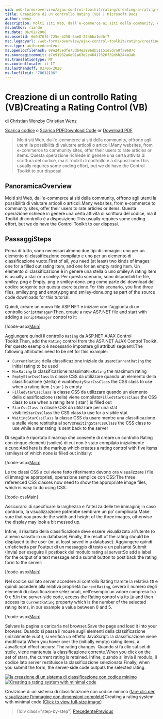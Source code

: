 ```yaml
---
uid: web-forms/overview/ajax-control-toolkit/rating/creating-a-rating-control-vb
title: Creazione di un controllo Rating (VB) | Microsoft Docs
author: wenz
description: Molti siti Web, dall'e-commerce ai siti della community, offrono agli utenti la possibilità di valutare articoli o articoli. Questa operazione richiede in genere un po' di codice, ma il...
ms.author: riande
ms.date: 06/02/2008
ms.assetid: 6d0d70f4-725e-4258-8ae8-24a6ba1ddbf7
msc.legacyurl: /web-forms/overview/ajax-control-toolkit/rating/creating-a-rating-control-vb
msc.type: authoredcontent
ms.openlocfilehash: 08e245edfe73db4e3896db51151e5d7a0fa9697c
ms.sourcegitcommit: e7e91932a6e91a63e2e46417626f39d6b244a3ab
ms.translationtype: MT
ms.contentlocale: it-IT
ms.lasthandoff: 03/06/2020
ms.locfileid: "78612196"
---
```

# <a name="creating-a-rating-control-vb"></a><span data-ttu-id="df1fb-104">Creazione di un controllo Rating (VB)</span><span class="sxs-lookup"><span data-stu-id="df1fb-104">Creating a Rating Control (VB)</span></span>

<span data-ttu-id="df1fb-105">di [Christian Wenz](https://github.com/wenz)</span><span class="sxs-lookup"><span data-stu-id="df1fb-105">by [Christian Wenz](https://github.com/wenz)</span></span>

<span data-ttu-id="df1fb-106">[Scarica codice](https://download.microsoft.com/download/9/3/f/93f8daea-bebd-4821-833b-95205389c7d0/rating0.vb.zip) o [Scarica PDF](https://download.microsoft.com/download/2/d/c/2dc10e34-6983-41d4-9c08-f78f5387d32b/rating0VB.pdf)</span><span class="sxs-lookup"><span data-stu-id="df1fb-106">[Download Code](https://download.microsoft.com/download/9/3/f/93f8daea-bebd-4821-833b-95205389c7d0/rating0.vb.zip) or [Download PDF](https://download.microsoft.com/download/2/d/c/2dc10e34-6983-41d4-9c08-f78f5387d32b/rating0VB.pdf)</span></span>

> <span data-ttu-id="df1fb-107">Molti siti Web, dall'e-commerce ai siti della community, offrono agli utenti la possibilità di valutare articoli o articoli.</span><span class="sxs-lookup"><span data-stu-id="df1fb-107">Many websites, from e-commerce to community sites, offer their users to rate articles or items.</span></span> <span data-ttu-id="df1fb-108">Questa operazione richiede in genere una certa attività di scrittura del codice, ma il Toolkit di controllo è a disposizione.</span><span class="sxs-lookup"><span data-stu-id="df1fb-108">This usually requires some coding effort, but we do have the Control Toolkit to our disposal.</span></span>

## <a name="overview"></a><span data-ttu-id="df1fb-109">Panoramica</span><span class="sxs-lookup"><span data-stu-id="df1fb-109">Overview</span></span>

<span data-ttu-id="df1fb-110">Molti siti Web, dall'e-commerce ai siti della community, offrono agli utenti la possibilità di valutare articoli o articoli.</span><span class="sxs-lookup"><span data-stu-id="df1fb-110">Many websites, from e-commerce to community sites, offer their users to rate articles or items.</span></span> <span data-ttu-id="df1fb-111">Questa operazione richiede in genere una certa attività di scrittura del codice, ma il Toolkit di controllo è a disposizione.</span><span class="sxs-lookup"><span data-stu-id="df1fb-111">This usually requires some coding effort, but we do have the Control Toolkit to our disposal.</span></span>

## <a name="steps"></a><span data-ttu-id="df1fb-112">Passaggi</span><span class="sxs-lookup"><span data-stu-id="df1fb-112">Steps</span></span>

<span data-ttu-id="df1fb-113">Prima di tutto, sono necessari almeno due tipi di immagini: uno per un elemento di classificazione compilato e uno per un elemento di classificazione vuoto.</span><span class="sxs-lookup"><span data-stu-id="df1fb-113">First of all, you need (at least) two kinds of images: one for a filled out rating item, and one for an empty rating item.</span></span> <span data-ttu-id="df1fb-114">Un elemento di classificazione è in genere una stella o uno smiley.</span><span class="sxs-lookup"><span data-stu-id="df1fb-114">A rating item is usually a star or a smiley.</span></span> <span data-ttu-id="df1fb-115">Per questo scenario, sono disponibili tre file, smiley. png e Empty. png e smiley-done. png come parte del download del codice sorgente per questa esercitazione.</span><span class="sxs-lookup"><span data-stu-id="df1fb-115">For this scenario, you find three files, smiley.png and empty.png and smiley-done.png as part of the source code downloads for this tutorial.</span></span>

<span data-ttu-id="df1fb-116">Quindi, creare un nuovo file ASP.NET e iniziare con l'aggiunta di un controllo `ScriptManager`:</span><span class="sxs-lookup"><span data-stu-id="df1fb-116">Then, create a new ASP.NET file and start with adding a `ScriptManager` control to it:</span></span>

[!code-aspx[Main](creating-a-rating-control-vb/samples/sample1.aspx)]

<span data-ttu-id="df1fb-117">Aggiungere quindi il controllo `Rating` da ASP.NET AJAX Control Toolkit.</span><span class="sxs-lookup"><span data-stu-id="df1fb-117">Then, add the `Rating` control from the ASP.NET AJAX Control Toolkit.</span></span> <span data-ttu-id="df1fb-118">Per questo esempio è necessario impostare gli attributi seguenti:</span><span class="sxs-lookup"><span data-stu-id="df1fb-118">The following attributes need to be set for this example:</span></span>

- <span data-ttu-id="df1fb-119">`CurrentRating` della classificazione iniziale da usare</span><span class="sxs-lookup"><span data-stu-id="df1fb-119">`CurrentRating` the initial rating to be used</span></span>
- <span data-ttu-id="df1fb-120">`MaxRating` la classificazione massima</span><span class="sxs-lookup"><span data-stu-id="df1fb-120">`MaxRating` the maximum rating</span></span>
- <span data-ttu-id="df1fb-121">`EmptyStarCssClass` la classe CSS da utilizzare quando un elemento della classificazione (stella) è vuoto</span><span class="sxs-lookup"><span data-stu-id="df1fb-121">`EmptyStarCssClass` the CSS class to use when a rating item ( star ) is empty</span></span>
- <span data-ttu-id="df1fb-122">`FilledStarCssClass` la classe CSS da utilizzare quando un elemento della classificazione (stella) viene compilato</span><span class="sxs-lookup"><span data-stu-id="df1fb-122">`FilledStarCssClass` the CSS class to use when a rating item ( star ) is filled out</span></span>
- <span data-ttu-id="df1fb-123">`StarCssClass` la classe CSS da utilizzare per una stat visibile</span><span class="sxs-lookup"><span data-stu-id="df1fb-123">`StarCssClass` the CSS class to use for a visible stat</span></span>
- <span data-ttu-id="df1fb-124">`WaitingStarCssClass` la classe CSS da usare mentre una classificazione a stelle viene restituita al server</span><span class="sxs-lookup"><span data-stu-id="df1fb-124">`WaitingStarCssClass` the CSS class to use while a star rating is sent back to the server</span></span>

<span data-ttu-id="df1fb-125">Di seguito è riportato il markup che consente di creare un controllo Rating con cinque elementi (smiley) di cui non è stato compilato inizialmente alcuno:</span><span class="sxs-lookup"><span data-stu-id="df1fb-125">And here is the markup which creates a rating control with five items (smileys) of which none is filled out initially:</span></span>

[!code-aspx[Main](creating-a-rating-control-vb/samples/sample2.aspx)]

<span data-ttu-id="df1fb-126">Le tre classi CSS a cui viene fatto riferimento devono ora visualizzare i file di immagine appropriati, operazione semplice con CSS:</span><span class="sxs-lookup"><span data-stu-id="df1fb-126">The three referenced CSS classes now need to show the appropriate image files, which is easy to do using CSS:</span></span>

[!code-css[Main](creating-a-rating-control-vb/samples/sample3.css)]

<span data-ttu-id="df1fb-127">Assicurarsi di specificare la larghezza e l'altezza delle tre immagini; in caso contrario, la visualizzazione potrebbe sembrare un po' complicata.</span><span class="sxs-lookup"><span data-stu-id="df1fb-127">Make sure that you provide the width and height of the three images, otherwise the display may look a bit messed up.</span></span>

<span data-ttu-id="df1fb-128">Infine, il risultato della classificazione deve essere visualizzato all'utente (o almeno salvato in un database).</span><span class="sxs-lookup"><span data-stu-id="df1fb-128">Finally, the result of the rating should be displayed to the user (or, at least saved in a database).</span></span> <span data-ttu-id="df1fb-129">Aggiungere quindi un'etichetta per l'output di un messaggio di testo e un pulsante Submit (Invia) per eseguire il postback del modulo rating al server:</span><span class="sxs-lookup"><span data-stu-id="df1fb-129">So add a label for the output of a text message and a submit button to post back the rating form to the server:</span></span>

[!code-aspx[Main](creating-a-rating-control-vb/samples/sample4.aspx)]

<span data-ttu-id="df1fb-130">Nel codice sul lato server accedere al controllo Rating tramite la relativa `ID` e quindi accedere alla relativa proprietà `CurrentRating`, ovvero il numero degli elementi di classificazione selezionati, nell'esempio un valore compreso tra 0 e 5.</span><span class="sxs-lookup"><span data-stu-id="df1fb-130">In the server-side code, access the Rating control via its `ID` and then access its `CurrentRating` property which is the number of the selected rating items, in our example a value between 0 and 5.</span></span>

[!code-aspx[Main](creating-a-rating-control-vb/samples/sample5.aspx)]

<span data-ttu-id="df1fb-131">Salvare la pagina e caricarla nel browser.</span><span class="sxs-lookup"><span data-stu-id="df1fb-131">Save the page and load it into your browser.</span></span> <span data-ttu-id="df1fb-132">Quando si passa il mouse sugli elementi della classificazione (inizialmente vuoti), si verifica un effetto JavaScript: la classificazione viene modificata.</span><span class="sxs-lookup"><span data-stu-id="df1fb-132">When you hover over the (initially empty) rating items, a JavaScript effect occurs: The rating changes.</span></span> <span data-ttu-id="df1fb-133">Quando si fa clic sul set di stelle, viene mantenuta la classificazione corrente.</span><span class="sxs-lookup"><span data-stu-id="df1fb-133">When you click on the set of stars, the current rating is retained.</span></span> <span data-ttu-id="df1fb-134">Infine, quando si invia il modulo, il codice lato server restituisce la classificazione selezionata.</span><span class="sxs-lookup"><span data-stu-id="df1fb-134">Finally, when you submit the form, the server-side code outputs the selected rating.</span></span>

<span data-ttu-id="df1fb-135">[![la creazione di un sistema di classificazione con codice minimo](creating-a-rating-control-vb/_static/image2.png)](creating-a-rating-control-vb/_static/image1.png)</span><span class="sxs-lookup"><span data-stu-id="df1fb-135">[![Creating a rating system with minimal code](creating-a-rating-control-vb/_static/image2.png)](creating-a-rating-control-vb/_static/image1.png)</span></span>

<span data-ttu-id="df1fb-136">Creazione di un sistema di classificazione con codice minimo ([fare clic per visualizzare l'immagine con dimensioni complete](creating-a-rating-control-vb/_static/image3.png))</span><span class="sxs-lookup"><span data-stu-id="df1fb-136">Creating a rating system with minimal code ([Click to view full-size image](creating-a-rating-control-vb/_static/image3.png))</span></span>

> [!div class="step-by-step"]
> [<span data-ttu-id="df1fb-137">Precedente</span><span class="sxs-lookup"><span data-stu-id="df1fb-137">Previous</span></span>](creating-a-rating-control-cs.md)
